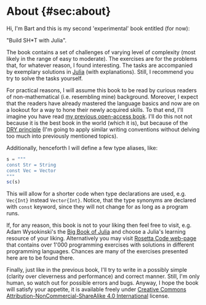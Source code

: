 # About {#sec:about}

Hi, I'm Bart and this is my second 'experimental' book entitled (for now):

"Build SH\*T with Julia".

The book contains a set of challenges of varying level of complexity (most
likely in the range of easy to moderate). The exercises are for the problems
that, for whatever reason, I found interesting. The tasks are accompanied by
exemplary solutions in [Julia](https://julialang.org/) (with explanations).
Still, I recommend you try to solve the tasks yourself.

For practical reasons, I will assume this book to be read by curious readers of
non-mathematical (i.e. resembling mine) background. Moreover, I expect that the
readers have already mastered the language basics and now are on a lookout for a
way to hone their newly acquired skills. To that end, I'll imagine you have read
[my previous open-access book](https://b-lukaszuk.github.io/RJ_BS_eng/). I'll do
this not not because it is the best book in the world (which it is), but because
of the [DRY principle](https://en.wikipedia.org/wiki/Don%27t_repeat_yourself)
(I'm going to apply similar writing conventions without delving too much into
previously mentioned topics).

Additionally, henceforth I will define a few type aliases, like:

```jl
s = """
const Str = String
const Vec = Vector
"""
sc(s)
```

This will allow for a shorter code when type declarations are used,
e.g. `Vec{Int}` instead `Vector{Int}`. Notice, that the type synonyms are
declared with `const` keyword, since they will not change for as long as a
program runs.

If, for any reason, this book is not to your liking then feel free to visit,
e.g. Adam Wysokinski's the [Big Book of
Julia](https://adamwysokinski.codeberg.page/bbj/) and choose a Julia's learning
resource of your liking. Alternatively you may visit [Rosetta Code
web-page](https://rosettacode.org/wiki/Category:Solutions_by_Programming_Task)
that contains over 1'000 programming exercises with solutions in different
programming languages. Chances are many of the exercises presented here are to
be found there.

Finally, just like in the previous book, I'll try to write in a possibly simple
(clarity over cleverness and performance) and correct manner. Still, I'm only
human, so watch out for possible errors and bugs. Anyway, I hope the book will
satisfy your appetite, it is available freely under [Creative Commons
Attribution-NonCommercial-ShareAlike 4.0
International](http://creativecommons.org/licenses/by-nc-sa/4.0/) license.

